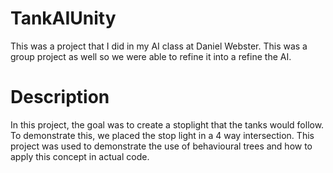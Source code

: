 # TankAIUnity
This was a project that I did in my AI class at Daniel Webster.  This was a group project as well so we were able to refine it into a refine the AI.


# Description

In this project, the goal was to create a stoplight that the tanks would follow.  To demonstrate this, we placed the stop light in a 4 way intersection.  This project was used to demonstrate the use of behavioural trees and how to apply this concept in actual code.
